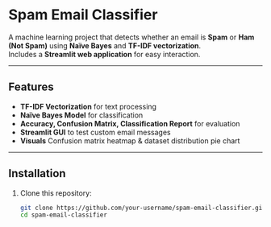 # Spam Email Classifier

A machine learning project that detects whether an email is **Spam** or **Ham (Not Spam)** using **Naïve Bayes** and **TF-IDF vectorization**.  
Includes a **Streamlit web application** for easy interaction.

---

## Features
- **TF-IDF Vectorization** for text processing  
- **Naïve Bayes Model** for classification  
- **Accuracy, Confusion Matrix, Classification Report** for evaluation  
- **Streamlit GUI** to test custom email messages  
- **Visuals** Confusion matrix heatmap & dataset distribution pie chart  

---

## Installation

1. Clone this repository:
   ```bash
   git clone https://github.com/your-username/spam-email-classifier.git
   cd spam-email-classifier
